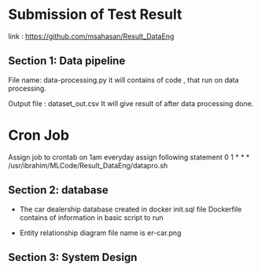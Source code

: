 # Submission of Test Result
link : https://github.com/msahasan/Result_DataEng
## Section 1: Data pipeline
File name: data-processing.py 
it will contains of code , that run on data processing.

Output file : dataset_out.csv
It will give result of after data processing done.

# Cron Job
Assign job to crontab on 1am everyday
assign following statement
0 1 * * * /usr/ibrahim/MLCode/Result_DataEng/datapro.sh

## Section 2: database
- The car dealership database created in docker init.sql file
Dockerfile contains of information in basic script to run


- Entity relationship diagram file name is er-car.png

## Section 3: System Design
